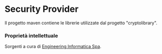 # Security Provider

Il progetto maven contiene le librerie utilizzate dal progetto "cryptolibrary".

### Proprietà intellettuale

Sorgenti a cura di [Engineering Informatica Spa](https://www.eng.it/).
